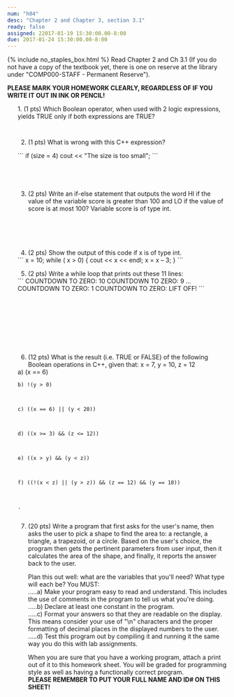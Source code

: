 ```yaml
---
num: "h04"
desc: "Chapter 2 and Chapter 3, section 3.1"
ready: false
assigned: 22017-01-19 15:30:00.00-8:00
due: 2017-01-24 15:30:00.00-8:00
---
```

{% include no_staples_box.html %}
Read Chapter 2 and Ch 3.1 (If you do not have a copy of the textbook yet, there is one on reserve at the library under "COMP000-STAFF - Permanent Reserve").

<b>PLEASE MARK YOUR HOMEWORK CLEARLY, REGARDLESS OF IF YOU WRITE IT OUT IN INK OR PENCIL!</b>

<ol markdown="1">
1.	(1 pts) Which Boolean operator, when used with 2 logic expressions, yields TRUE only if both expressions are TRUE?
  <div style="margin-bottom:3em"></div>

2.	(1 pts) What is wrong with this C++ expression?
  <div style="margin-bottom:1em"></div>
  <div markdown="1">
```
if (size = 4)
   cout << "The size is too small";
```
  </div>
  <div style="margin-bottom:5em"></div>

3.	(2 pts) Write an if-else statement that outputs the word HI if the value of the variable score is greater than 100 and LO if the value of score is at most 100? Variable score is of type int. 
  <div style="margin-bottom:6em"></div>

4.	(2 pts) Show the output of this code if x is of type int.
<div markdown="1">
```
x = 10;
while ( x > 0) {
   cout << x << endl;
   x = x – 3;
 }
```
</div> 
  <div class="pagebreak"></div>

5.	(2 pts) Write a while loop that prints out these 11 lines: 
<div markdown="1">
```
COUNTDOWN TO ZERO: 10
COUNTDOWN TO ZERO: 9
...
COUNTDOWN TO ZERO: 1
COUNTDOWN TO ZERO: LIFT OFF!
```
</div>
<div style="margin-bottom:10em"></div>

6.	(12 pts)  What is the result (i.e. TRUE or FALSE) of the following Boolean operations in C++, given that: x = 7, y = 10, z = 12
	<div style="margin-bottom:0em"></div>
<div markdown="1">
	a) (x == 6)



	b) !(y > 0)



	c) ((x == 6) || (y < 20))
	
	
	
	d) ((x >= 3) && (z <= 12))
	
	
	
	e) ((x > y) && (y < z))
	
	
	
	f) ((!(x < z) || (y > z)) && (z == 12) && (y == 10))
	
	
	
	.	
</div>
<div style="margin-bottom:2em"></div>


7.	(20 pts) Write a program that first asks for the user's name, then asks the user to pick a shape to find the area to: a rectangle, a triangle, a trapezoid, or a circle. Based on the user's choice, the program then gets the pertinent parameters from user input, then it calculates the area of the shape, and finally, it reports the answer back to the user.
	<div style="margin-bottom:1em"></div>
	Plan this out well: what are the variables that you'll need? What type will each be? You MUST:
	<div style="margin-bottom:0em"></div>
	.....a) Make your program easy to read and understand. This includes the use of comments in the program to tell us what you're doing.
	<div style="margin-bottom:0em"></div>
	.....b) Declare at least one constant in the program.
	<div style="margin-bottom:0em"></div>
	.....c) Format your answers so that they are readable on the display. This means consider your use of "\n" characters and the proper formatting of decimal places in the displayed numbers to the user.
	<div style="margin-bottom:0em"></div>
	.....d) Test this program out by compiling it and running it the same way you do this with lab assignments.
	<div style="margin-bottom:1em"></div>
	When you are sure that you have a working program, attach a print out of it to this homework sheet.
	You will be graded for programming style as well as having a functionally correct program.
	<div style="margin-bottom:0em"></div>
	<b>PLEASE REMEMBER TO PUT YOUR FULL NAME AND ID# ON THIS SHEET!</b>
	
</ol>
